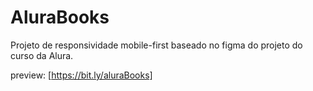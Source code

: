 # AluraBooks
Projeto de responsividade mobile-first baseado no figma do projeto do curso da Alura.

preview: [https://bit.ly/aluraBooks]
